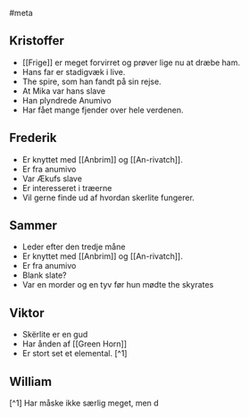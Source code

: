 #meta 
## Kristoffer
- [[Frige]] er meget forvirret og prøver lige nu at dræbe ham.
- Hans far er stadigvæk i live.
- The spire, som han fandt på sin rejse.
- At Mika var hans slave
- Han plyndrede Anumivo
- Har fået mange fjender over hele verdenen.
## Frederik
- Er knyttet med [[Anbrim]] og [[An-rivatch]].
- Er fra anumivo
- Var Ækufs slave
- Er interesseret i træerne
- Vil gerne finde ud af hvordan skerlite fungerer.
## Sammer
- Leder efter den tredje måne
- Er knyttet med [[Anbrim]] og [[An-rivatch]].
- Er fra anumivo
- Blank slate?
- Var en morder og en tyv før hun mødte the skyrates
## Viktor
- Skërlite er en gud
- Har ånden af [[Green Horn]]
- Er stort set et elemental.
[^1]
## William


[^1] Har måske ikke særlig meget, men d